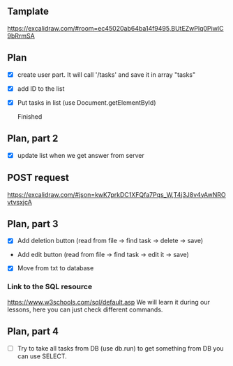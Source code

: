 ## Tamplate 

https://excalidraw.com/#room=ec45020ab64ba14f9495,BUtEZwPlq0PiwIC9bRrmSA

## Plan

- [x] create user part. It will call '/tasks' and save it in array "tasks"
- [x] add ID to the list
- [x] Put tasks in list (use Document.getElementById)

  Finished

## Plan, part 2

- [x] update list when we get answer from server

## POST request

https://excalidraw.com/#json=kwK7prkDC1XFQfa7Pqs_W,T4j3J8v4yAwNROvtvsxjcA

## Plan, part 3

- [x] Add deletion button (read from file -> find task -> delete -> save)
- Add edit button (read from file -> find task -> edit it -> save)
- [x] Move from txt to database


### Link to the SQL resource
https://www.w3schools.com/sql/default.asp
We will learn it during our lessons, here you can just check different commands.

## Plan, part 4
- [ ] Try to take all tasks from DB (use db.run) to get something from DB you can use SELECT.